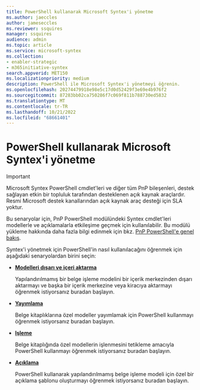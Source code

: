 ```yaml
---
title: PowerShell kullanarak Microsoft Syntex'i yönetme
ms.author: jaeccles
author: jameseccles
ms.reviewer: ssquires
manager: ssquires
audience: admin
ms.topic: article
ms.service: microsoft-syntex
ms.collection:
- enabler-strategic
- m365initiative-syntex
search.appverid: MET150
ms.localizationpriority: medium
description: PowerShell ile Microsoft Syntex'i yönetmeyi öğrenin.
ms.openlocfilehash: 20274479918e98e5c17d0d52429f3e69e4b976f2
ms.sourcegitcommit: 87283bb02ca750286f7c069f811b788730ed5832
ms.translationtype: MT
ms.contentlocale: tr-TR
ms.lasthandoff: 10/21/2022
ms.locfileid: "68661401"
---
```

# <a name="manage-microsoft-syntex-by-using-powershell"></a>PowerShell kullanarak Microsoft Syntex'i yönetme

> [!IMPORTANT]
> Microsoft Syntex PowerShell cmdlet'leri ve diğer tüm PnP bileşenleri, destek sağlayan etkin bir topluluk tarafından desteklenen açık kaynak araçlardır. Resmi Microsoft destek kanallarından açık kaynak araç desteği için SLA yoktur.

Bu senaryolar için, PnP PowerShell modülündeki Syntex cmdlet'leri modellerle ve açıklamalarla etkileşime geçmek için kullanılabilir. Bu modülü yükleme hakkında daha fazla bilgi edinmek için bkz. [PnP PowerShell'e genel bakış](/powershell/sharepoint/sharepoint-pnp/sharepoint-pnp-cmdlets).

Syntex'i yönetmek için PowerShell'in nasıl kullanılacağını öğrenmek için aşağıdaki senaryolardan birini seçin:

- [**Modelleri dışarı ve içeri aktarma**](powershell-syntex-import-export.md)

    Yapılandırılmamış bir belge işleme modelini bir içerik merkezinden dışarı aktarmayı ve başka bir içerik merkezine veya kiracıya aktarmayı öğrenmek istiyorsanız buradan başlayın.

- [**Yayımlama**](powershell-syntex-publishing.md)

    Belge kitaplıklarına özel modeller yayımlamak için PowerShell kullanmayı öğrenmek istiyorsanız buradan başlayın.

- [**Işleme**](powershell-syntex-processing.md)

    Belge kitaplığında özel modellerin işlenmesini tetikleme amacıyla PowerShell kullanmayı öğrenmek istiyorsanız buradan başlayın.

- [**Açıklama**](powershell-syntex-explanations.md)

    PowerShell kullanarak yapılandırılmamış belge işleme modeli için özel bir açıklama şablonu oluşturmayı öğrenmek istiyorsanız buradan başlayın.
